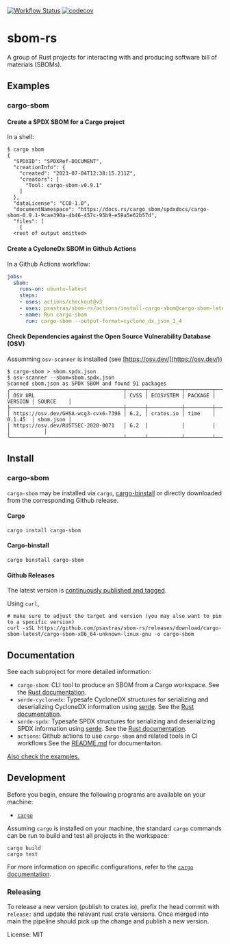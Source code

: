 [![Workflow Status](https://github.com/psastras/sbom-rs/workflows/main/badge.svg)](https://github.com/psastras/sbom-rs/actions?query=workflow%3A%22main%22)
[![codecov](https://codecov.io/gh/psastras/sbom-rs/branch/main/graph/badge.svg?token=KSXYAZGS5U)](https://codecov.io/gh/psastras/sbom-rs)

# sbom-rs

A group of Rust projects for interacting with and producing software bill of materials (SBOMs).

## Examples

### cargo-sbom

#### Create a SPDX SBOM for a Cargo project

In a shell:

```shell
$ cargo sbom
{
  "SPDXID": "SPDXRef-DOCUMENT",
  "creationInfo": {
    "created": "2023-07-04T12:38:15.211Z",
    "creators": [
      "Tool: cargo-sbom-v0.9.1"
    ]
  },
  "dataLicense": "CC0-1.0",
  "documentNamespace": "https://docs.rs/cargo_sbom/spdxdocs/cargo-sbom-0.9.1-9cae390a-4b46-457c-95b9-e59a5e62b57d",
  "files": [
    {
  <rest of output omitted>
```

#### Create a CycloneDx SBOM in Github Actions

In a Github Actions workflow:

```yaml
jobs:
  sbom:
    runs-on: ubuntu-latest
    steps:
    - uses: actions/checkout@v3
    - uses: psastras/sbom-rs/actions/install-cargo-sbom@cargo-sbom-latest
    - name: Run cargo-sbom
      run: cargo-sbom --output-format=cyclone_dx_json_1_4
```

#### Check Dependencies against the Open Source Vulnerability Database (OSV)

Assumming `osv-scanner` is installed (see [https://osv.dev/](https://osv.dev/))

```shell
$ cargo-sbom > sbom.spdx.json
$ osv-scanner --sbom=sbom.spdx.json
Scanned sbom.json as SPDX SBOM and found 91 packages
╭─────────────────────────────────────┬──────┬───────────┬─────────┬─────────┬───────────╮
│ OSV URL                             │ CVSS │ ECOSYSTEM │ PACKAGE │ VERSION │ SOURCE    │
├─────────────────────────────────────┼──────┼───────────┼─────────┼─────────┼───────────┤
│ https://osv.dev/GHSA-wcg3-cvx6-7396 │ 6.2, │ crates.io │ time    │ 0.1.45  │ sbom.json │
│ https://osv.dev/RUSTSEC-2020-0071   │ 6.2  │           │         │         │           │
╰─────────────────────────────────────┴──────┴───────────┴─────────┴─────────┴───────────╯
```

## Install

### cargo-sbom

`cargo-sbom` may be installed via `cargo`, [cargo-binstall](https://github.com/cargo-bins/cargo-binstall) or directly downloaded from the
corresponding Github release.

#### Cargo

```shell
cargo install cargo-sbom
```

#### Cargo-binstall

```shell
cargo binstall cargo-sbom
```

#### Github Releases

The latest version is
[continuously published and tagged](https://github.com/psastras/sbom-rs/releases).

Using `curl`,

```shell
# make sure to adjust the target and version (you may also want to pin to a specific version)
curl -sSL https://github.com/psastras/sbom-rs/releases/download/cargo-sbom-latest/cargo-sbom-x86_64-unknown-linux-gnu -o cargo-sbom
```

## Documentation

See each subproject for more detailed information:

- `cargo-sbom`: CLI tool to produce an SBOM from a Cargo workspace.
  See the [Rust documentation](https://docs.rs/cargo_sbom/).
- `serde-cyclonedx`: Typesafe CycloneDX structures for serializing and deserializing
  CycloneDX information using [serde](https://serde.rs/). See the
  [Rust documentation](https://docs.rs/serde_cyclonedx/).
- `serde-spdx`: Typesafe SPDX structures for serializing and deserializing
  SPDX information using [serde](https://serde.rs/). See the
  [Rust documentation](https://docs.rs/serde_spdx/).
- `actions`: Github actions to use `cargo-sbom` and related tools in CI workflows See the [README.md](https://github.com/psastras/sbom-rs/tree/main/actions/README.md) for documentaiton.

[Also check the examples.](https://github.com/psastras/sbom-rs/tree/main/examples)

## Development

Before you begin, ensure the following programs are available on your machine:

- [`cargo`](https://rustup.rs/)

Assuming `cargo` is installed on your machine, the standard `cargo` commands can
be run to build and test all projects in the workspace:

```shell
cargo build
cargo test
```

For more information on specific configurations, refer to the
[`cargo` documentation](https://doc.rust-lang.org/cargo).

### Releasing

To release a new version (publish to crates.io), prefix the head commit with `release:` and update the relevant rust crate versions. Once merged into main the pipeline should pick up the change and publish a new version.

License: MIT
